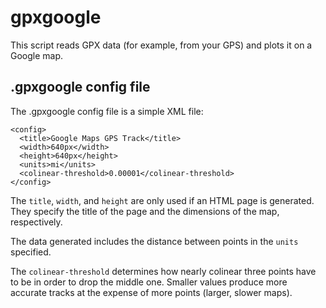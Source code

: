 # gpxgoogle

This script reads GPX data (for example, from your GPS) and plots it on a Google
map.

## .gpxgoogle config file

The .gpxgoogle config file is a simple XML file:

    <config>
      <title>Google Maps GPS Track</title>
      <width>640px</width>
      <height>640px</height>
      <units>mi</units>
      <colinear-threshold>0.00001</colinear-threshold>
    </config>

The `title`, `width`, and `height` are only used if an HTML page is generated.
They specify the title of the page and the dimensions of the map, respectively.

The data generated includes the distance between points in the `units` specified.

The `colinear-threshold` determines how nearly colinear three points
have to be in order to drop the middle one. Smaller values produce
more accurate tracks at the expense of more points (larger, slower
maps).
